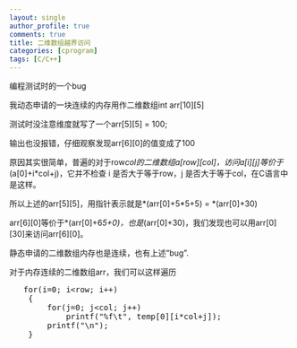 ```yaml
---
layout: single
author_profile: true
comments: true
title: 二维数组越界访问
categories: [cprogram]
tags: [C/C++]
---
```

编程测试时的一个bug

我动态申请的一块连续的内存用作二维数组int arr[10][5]

测试时没注意维度就写了一个arr[5][5] = 100;

输出也没报错，仔细观察发现arr[6][0]的值变成了100

原因其实很简单，普遍的对于row*col的二维数组a[row][col]，访问a[i][j]等价于*(a[0]+i*col+j)，它并不检查 i 是否大于等于row，j 是否大于等于col，在C语言中是这样。

所以上述的arr[5][5]，用指针表示就是*(arr[0]+5*5+5) = *(arr[0]+30)

arr[6][0]等价于*(arr[0]+6*5+0)，也是*(arr[0]+30)，我们发现也可以用arr[0][30]来访问arr[6][0]。

静态申请的二维数组内存也是连续，也有上述“bug”.

对于内存连续的二维数组arr，我们可以这样遍历
<pre class="lang:c decode:true ">	for(i=0; i&lt;row; i++)
	{
		for(j=0; j&lt;col; j++)
			printf("%f\t", temp[0][i*col+j]);
		printf("\n");
	}</pre>
